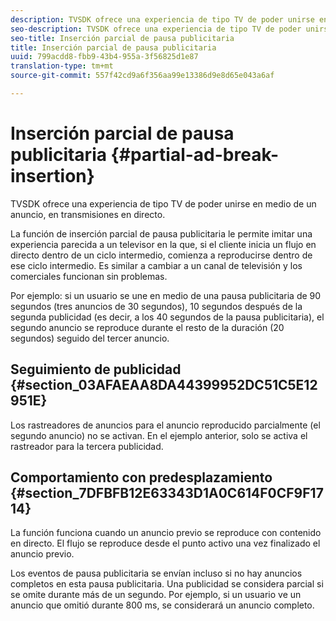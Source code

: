 ```yaml
---
description: TVSDK ofrece una experiencia de tipo TV de poder unirse en medio de un anuncio, en transmisiones en directo.
seo-description: TVSDK ofrece una experiencia de tipo TV de poder unirse en medio de un anuncio, en transmisiones en directo.
seo-title: Inserción parcial de pausa publicitaria
title: Inserción parcial de pausa publicitaria
uuid: 799acdd8-fbb9-43b4-955a-3f56825d1e87
translation-type: tm+mt
source-git-commit: 557f42cd9a6f356aa99e13386d9e8d65e043a6af

---
```



# Inserción parcial de pausa publicitaria {#partial-ad-break-insertion}

TVSDK ofrece una experiencia de tipo TV de poder unirse en medio de un anuncio, en transmisiones en directo.

La función de inserción parcial de pausa publicitaria le permite imitar una experiencia parecida a un televisor en la que, si el cliente inicia un flujo en directo dentro de un ciclo intermedio, comienza a reproducirse dentro de ese ciclo intermedio. Es similar a cambiar a un canal de televisión y los comerciales funcionan sin problemas.

Por ejemplo: si un usuario se une en medio de una pausa publicitaria de 90 segundos (tres anuncios de 30 segundos), 10 segundos después de la segunda publicidad (es decir, a los 40 segundos de la pausa publicitaria), el segundo anuncio se reproduce durante el resto de la duración (20 segundos) seguido del tercer anuncio.

## Seguimiento de publicidad {#section_03AFAEAA8DA44399952DC51C5E12951E}

Los rastreadores de anuncios para el anuncio reproducido parcialmente (el segundo anuncio) no se activan. En el ejemplo anterior, solo se activa el rastreador para la tercera publicidad.

## Comportamiento con predesplazamiento {#section_7DFBFB12E63343D1A0C614F0CF9F1714}

La función funciona cuando un anuncio previo se reproduce con contenido en directo. El flujo se reproduce desde el punto activo una vez finalizado el anuncio previo.

Los eventos de pausa publicitaria se envían incluso si no hay anuncios completos en esta pausa publicitaria. Una publicidad se considera parcial si se omite durante más de un segundo. Por ejemplo, si un usuario ve un anuncio que omitió durante 800 ms, se considerará un anuncio completo.